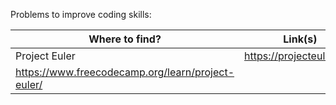 Problems to improve coding skills:

 

 |  Where to find? | Link(s) |
 | ----- | ----- |
 |  Project Euler | https://projecteuler.net/ <br/>
 https://www.freecodecamp.org/learn/project-euler/ |
